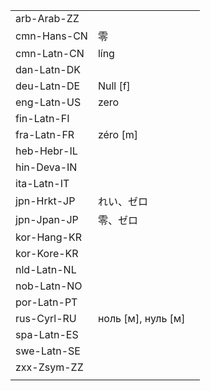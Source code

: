 | | | |
|-|-|-|
| arb-Arab-ZZ |  |  |
| cmn-Hans-CN | 零 |  |
| cmn-Latn-CN | líng |  |
| dan-Latn-DK |  |  |
| deu-Latn-DE | Null [f] |  |
| eng-Latn-US | zero |  |
| fin-Latn-FI |  |  |
| fra-Latn-FR | zéro [m] |  |
| heb-Hebr-IL |  |  |
| hin-Deva-IN |  |  |
| ita-Latn-IT |  |  |
| jpn-Hrkt-JP | れい、ゼロ |  |
| jpn-Jpan-JP | 零、ゼロ |  |
| kor-Hang-KR |  |  |
| kor-Kore-KR |  |  |
| nld-Latn-NL |  |  |
| nob-Latn-NO |  |  |
| por-Latn-PT |  |  |
| rus-Cyrl-RU | ноль [м], нуль [м] |  |
| spa-Latn-ES |  |  |
| swe-Latn-SE |  |  |
| zxx-Zsym-ZZ |  |  |
|  |  |  |